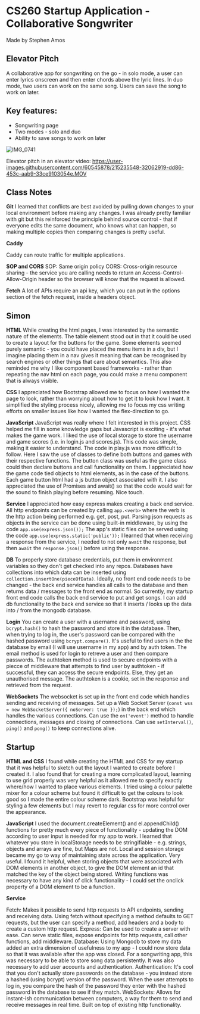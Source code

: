 # CS260 Startup Application - Collaborative Songwriter

Made by Stephen Amos

## Elevator Pitch

A collaborative app for songwriting on the go - in solo mode, a user can enter lyrics onscreen and then enter chords above the lyric lines. In duo mode, two users can work on the same song. Users can save the song to work on later.

## Key features:

-   Songwriting page
-   Two modes - solo and duo
-   Ability to save songs to work on later

![IMG_0741](https://user-images.githubusercontent.com/60545878/215235314-5db65e77-a261-4922-b3ee-109862210231.PNG)

Elevator pitch in an elevator video:
https://user-images.githubusercontent.com/60545878/215235548-32062919-dd86-453c-aab9-33ce9103054e.MOV

## Class Notes

**Git**
I learned that conflicts are best avoided by pulling down changes to your local environment before making any changes.
I was already pretty familiar with git but this reinforced the principle behind source control - that if everyone edits the same document, who knows what can happen, so making multiple copies then comparing changes is pretty useful.

**Caddy**

Caddy can route traffic for multiple applications.

**SOP and CORS**
SOP: Same origin policy
CORS: Cross-origin resource sharing - the service you are calling needs to return an Access-Control-Allow-Origin header so the browser will know that the request is allowed.

**Fetch**
A lot of APIs require an api key, which you can put in the options section of the fetch request, inside a headers object.

## Simon

**HTML**
While creating the html pages, I was interested by the semantic nature of the elements. The table element stood out in that it could be used to
create a layout for the buttons for the game. Some elements seemed purely semantic - you could have placed the menu items in a div, but I imagine
placing them in a nav gives it meaning that can be recognised by search engines or other things that care about semantics.
This also reminded me why I like component based frameworks - rather than repeating the nav html on each page, you could make a menu component that is always visible.

**CSS**
I appreciated how Bootstrap allowed me to focus on how I wanted the page to look, rather than worrying about how to get it to look how I want. It simplified the styling process nicely, allowing me to focus my css writing efforts on smaller issues like how I wanted the flex-direction to go.

**JavaScript**
JavaScript was really where I felt interested in this project. CSS helped me fill in some knowledge gaps but Javascript is exciting - it's what makes the game work.
I liked the use of local storage to store the username and game scores (i.e. in login.js and scores.js). This code was simple, making it easier to understand.
The code in play.js was more difficult to follow. Here I saw the use of classes to define both buttons and games with their respective functions. The button class was useful as the game class could then declare buttons and call functionality on them.
I appreciated how the game code tied objects to html elements, as in the case of the buttons. Each game button html had a js button object associated with it. 
I also appreciated the use of Promises and await() so that the code would wait for the sound to finish playing before resuming. Nice touch.

**Service**
I appreciated how easy express makes creating a back end service. All http endpoints can be created by calling `app.<verb>` where the verb is the http action being performed e.g. get, post, put.
Parsing json requests as objects in the service can be done using built-in middleware, by using the code `app.use(express.json());`
The app's static files can be served using the code `app.use(express.static('public'));`
I learned that when receiving a response from the service, I needed to not only `await` the response, but then `await` the `response.json()` before using the response.

**DB**
To properly store database credentials, put them in environment variables so they don't get checked into any repos.
Databases have collections into which data can be inserted using `collection.insertOne(pieceOfData)`.
Ideally, no front end code needs to be changed - the back end service handles all calls to the database and then returns data / messages to the front end as normal. So currently, my startup front end code calls the back end service to put and get songs. I can add db functionality to the back end service so that it inserts / looks up the data into / from the mongodb database.

**Login**
You can create a user with a username and password, using `bcrypt.hash()` to hash the password and store it in the database. Then, when trying to log in, the user's password can be compared with the hashed password using `bcrypt.compare()`. 
It's useful to find users in the the database by email (I will use username in my app) and by auth token. The email method is used for login to retreve a user and then compare passwords. The authtoken method is used to secure endpoints with a piecce of middleware that attempts to find user by authtoken - if successful, they can access the secure endpoints. Else, they get an unauthorised message.
The authtoken is a cookie, set in the response and retrieved from the request.

**WebSockets**
The websocket is set up in the front end code which handles sending and receiving of messages.
Set up a Web Socket Server (`const wss = new WebSocketServer({ noServer: true });`) in the back end which handles the various connections.
Can use the `on('event')` method to handle connections, messages and closing of connections.
Can use `setInterval()`, `ping()` and `pong()` to keep connections alive.

## Startup

**HTML and CSS**
I found while creating the HTML and CSS for my startup that it was helpful to sketch out the layout I wanted to create before I created it. I also found that for creating a more complicated layout, learning to use grid properly was very helpful as it allowed me to specify exactly where/how I wanted to place various elements.
I tried using a colour palette mixer for a colour scheme but found it difficult to get the colours to look good so I made the entire colour scheme dark.
Bootstrap was helpful for styling a few elements but I may revert to regular css for more control over the appearance.

**JavaScript**
I used the document.createElement() and el.appendChild() functions for pretty much every piece of functionality - updating the DOM according to user input is needed for my app to work.
I learned that whatever you store in localStorage needs to be stringifiable - e.g. strings, objects and arrays are fine, but Maps are not.
Local and session storage became my go to way of maintaining state across the application. Very useful.
I found it helpful, when storing objects that were associated with DOM elements in another object, to give the DOM element an id that matched the key of the object being stored.
Writing functions was necessary to have any kind of click functionality - I could set the onclick property of a DOM element to be a function.

**Service**
 
Fetch: Makes it possible to send http requests to API endpoints, sending and receiving data. Using fetch without specifying a method defaults to GET requests, but the user can specify a method, add headers and a body to create a custom http request.
Express: Can be used to create a server with ease. Can serve static files, expose endpoints for http requests, call other functions, add middleware. 
Database: Using Mongodb to store my data added an extra dimension of usefulness to my app - I could now store data so that it was available after the app was closed. For a songwriting app, this was necessary to be able to store song data persistently. It was also necessary to add user accounts and authentication.
Authentication: It's cool that you don't actually store passwords on the database - you instead store a hashed (using bcrypt) version of the password. When the user attempts to log in, you compare the hash of the password they enter with the hashed password in the database to see if they match.
WebSockets: Allows for instant-ish communication between computers, a way for them to send and receive messages in real time. Built on top of existing http functionality.
  
